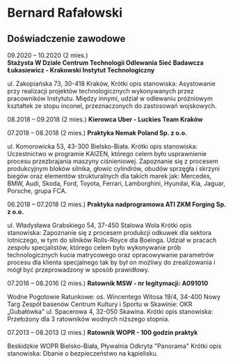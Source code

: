 # Bernard Rafałowski

## Doświadczenie zawodowe

09.2020 – 10.2020 (2 mies.)\
**Stażysta W Dziale Centrum Technologii Odlewania
Sieć Badawcza Łukasiewicz - Krakowski Instytut Technologiczny**

ul. Zakopiańska 73, 30-418 Kraków,
Krótki opis stanowiska:
Asystowanie przy realizacji projektów technologicznych wykonywanych przez
pracowników Instytutu. Między innymi, udział w odlewaniu próżniowym
kształtek ze stopu inconel, przeznaczonych do zastosowań wojskowych.

08.2018 – 09.2018 (2 mies.)
**Kierowca Uber - Luckies Team Kraków**

07.2018 – 08.2018 (2 mies.)
**Praktyka Nemak Poland Sp. z o.o.**

ul. Komorowicka 53, 43-300 Bielsko-Biała.
Krótki opis stanowiska:
Uczestnictwo w programie KAIZEN, którego celem było usprawnienie procesu
przezbrajania maszyny ciśnieniowej.
Zapoznanie się z procesem produkcyjnym bloków silnika, głowic cylindrów,
obudów sprzęgła i skrzyni biegów oraz elementów strukturalnych dla takich
marek jak: Mercedes, BMW, Audi, Skoda, Ford, Toyota, Ferrari, Lamborghini,
Hyundai, Kia, Jaguar, Porsche, grupa FCA.

06.2018 – 07.2018 (2 mies.)
**Praktyka nadprogramowa ATI ZKM Forging Sp. z o.o.**

ul. Władysława Grabskiego 54, 37-450 Stalowa Wola
Krótki opis stanowiska:
Zapoznanie się z procesem produkcji odkuwek dla sektora lotniczego, w tym do
silników Rolls-Royce dla Boeinga.
Udział w pracach zespołu specjalistów, którego celem było wykonywanie prób technologicznych kucia matrycowego oraz opracowywanie parametrów procesu dla klienta specjalnego tak by był on możliwy do zrealizowania i mógł być przeprowadzony w sposób prawidłowy.

07.2016 – 08.2016 (2 mies.)
**Ratownik MSW - nr legitymacji: A091010**

Wodne Pogotowie Ratunkowe: oś. Wincentego Witosa 19/4, 34-400 Nowy Targ
Zespół basenów Centrum Kultury i Sportu w Skawinie: OKR „Gubałówka" ul.
Spacerowa 4, 32-050 Skawina.
Krótki opis stanowiska:
Przełożony dla 3 ratowników wodnych niższego stopnia.

07.2013 – 08.2013 (2 mies.)
**Ratownik WOPR - 100 godzin praktyk**

Beskidzkie WOPR Bielsko-Biała, Pływalnia Odkryta "Panorama"
Krótki opis stanowiska:
Dbanie o bezpieczeństwo na kąpielisku.
